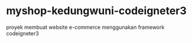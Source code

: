 # myshop-kedungwuni-codeigneter3
proyek membuat website e-commerce menggunakan framework codeigneter3
